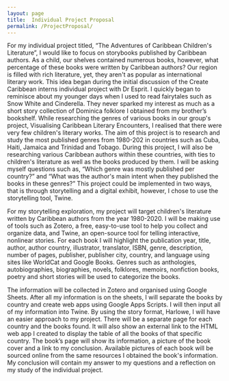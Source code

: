 ```yaml
---
layout: page
title:  Individual Project Proposal
permalink: /ProjectProposal/
---
```


For my individual project titled, “The Adventures of Caribbean Children's Literature”, I would like to focus on storybooks published by Caribbean authors. As a child, our shelves contained numerous books, however, what percentage of these books were written by Caribbean authors? Our region is filled with rich literature, yet, they aren't as popular as international literary work. This idea began during the initial discussion of the Create Caribbean interns individual project with Dr Esprit. I quickly began to reminisce about my younger days when I used to read fairytales such as Snow White and Cinderella. They never sparked my interest as much as a short story collection of Dominica folklore I obtained from my brother’s bookshelf. While researching the genres of various books in our group's project, Visualising Caribbean Literary Encounters, I realised that there were very few children's literary works. The aim of this project is to research and study the most published genres from 1980-202 in countries such as Cuba, Haiti, Jamaica and Trinidad and Tobago. During this project, I will also be researching various Caribbean authors within these countries, with ties to children's literature as well as the books produced by them. I will be asking myself questions such as, “Which genre was mostly published per country?” and “What was the author's main intent when they published the books in these genres?” This project could be implemented in two ways, that is through storytelling and a digital exhibit, however, I chose to use the storytelling tool, Twine.

For my storytelling exploration, my project will target children's literature written by Caribbean authors from the year 1980-2020. I will be making use of tools such as Zotero, a free, easy-to-use tool to help you collect and organize data, and Twine, an open-source tool for telling interactive, nonlinear stories.  For each book I will highlight the publication year, title, author, author country, illustrator, translator, ISBN, genre, description, number of pages, publisher, publisher city, country, and language using sites like WorldCat and Google Books. Genres such as anthologies, autobiographies, biographies, novels, folklores, memoirs, nonfiction books, poetry and short stories will be used to categorize the books.

The information will be collected in Zotero and organised using Google Sheets.
After all my information is on the sheets, I will separate the books by country and create web apps using Google Apps Scripts. I will then input all of my information into Twine. By using the story format, Harlowe, I will have an easier approach to my project. There will be a separate page for each country and the books found. It will also show an external link to the HTML web app I created to display the table of all the books of that specific country. The book’s page will show its information, a picture of the book cover and a link to my conclusion. Available pictures of each book will be sourced online from the same resources I obtained the book's information. My conclusion will contain my answer to my questions and a reflection on my study of the individual project.
